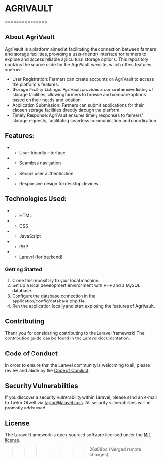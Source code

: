 # AGRIVAULT
    
===============


## About AgriVault

AgriVault is a platform aimed at facilitating the connection between farmers and storage facilities, providing a user-friendly interface for farmers to explore and access reliable agricultural storage options. This repository contains the source code for the AgriVault website, which offers features such as:

- User Registration: Farmers can create accounts on AgriVault to access the platform's features.
- Storage Facility Listings: AgriVault provides a comprehensive listing of storage facilities, allowing farmers to browse and compare options based on their needs and location.
- Application Submission: Farmers can submit applications for their chosen storage facilities directly through the platform.
- Timely Response: AgriVault ensures timely responses to farmers' storage requests, facilitating seamless communication and coordination.



## Features:

- - User-friendly interface
- - Seamless navigation
- - Secure user authentication
- - Responsive design for desktop devices 

## Technologies Used:

- - HTML
- - CSS
- - JavaScript
- - PHP
- - Laravel (for backend)

### Getting Started

1. Clone this repository to your local machine.
2. Set up a local development environment with PHP and a MySQL database.
3. Configure the database connection in the application/config/database.php file.
4. Run the application locally and start exploring the features of AgriVault.
   
## Contributing

Thank you for considering contributing to the Laravel framework! The contribution guide can be found in the [Laravel documentation](https://laravel.com/docs/contributions).

## Code of Conduct

In order to ensure that the Laravel community is welcoming to all, please review and abide by the [Code of Conduct](https://laravel.com/docs/contributions#code-of-conduct).

## Security Vulnerabilities

If you discover a security vulnerability within Laravel, please send an e-mail to Taylor Otwell via [taylor@laravel.com](mailto:taylor@laravel.com). All security vulnerabilities will be promptly addressed.

## License

The Laravel framework is open-sourced software licensed under the [MIT license](https://opensource.org/licenses/MIT).
>>>>>>> 26a08bc (Merged remote changes)
